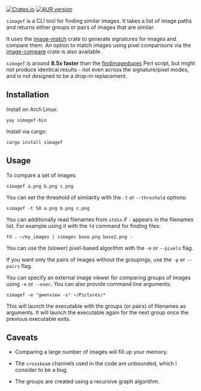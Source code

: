 [![Crates.io](https://img.shields.io/crates/v/simagef.svg)](https://crates.io/crates/simagef)
[![AUR version](https://img.shields.io/aur/version/simagef-bin)](https://aur.archlinux.org/packages/simagef-bin)

`simagef` is a CLI tool for finding similar images. It takes a list of image paths and returns either groups or pairs of images that are similar.

It uses the [image-match](https://crates.io/crates/image-match) crate to generate signatures for images and compare them. An option to match images using pixel comparisons via the [image-compare](https://crates.io/crates/image-compare) crate is also available.

`simagef` is around **8.5x faster** than the [findimagedupes](https://github.com/jhnc/findimagedupes) Perl script, but might not produce identical results - not even across the signature/pixel modes, and is not designed to be a drop-in replacement.

## Installation

Install on Arch Linux:

```
yay simagef-bin
```

Install via cargo:

```
cargo install simagef
```

## Usage

To compare a set of images:

```
simagef a.png b.png c.png
```

You can set the threshold of similarity with the `-t` or `--threshold` options:

```
simagef -t 50 a.png b.png c.png
```

You can additionally read filenames from `stdin` if `-` appears in the filenames list. For example using it with the `fd` command for finding files:

```
fd . ~/my_images | simages base.png base2.png -
```

You can use the (slower) pixel-based algorithm with the `-m` or `--pixels` flag.

If you want only the pairs of images without the groupings, use the `-p` or `--pairs` flag.

You can specify an external image viewer for comparing groups of images using `-e` or `--exec`. You can also provide command line arguments:

```
simagef -e "gwenview -s" ~/Pictures/*
```

This will launch the executable with the groups (or pairs) of filenames as arguments. It will launch the executable again for the next group once the previous executable exits.

## Caveats

- Comparing a large number of images will fill up your memory.

- The `crossbeam` channels used in the code are unbounded, which I consider to be a bug.

- The groups are created using a recursive graph algorithm.

